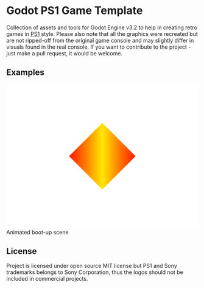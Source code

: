 # Godot PS1 Game Template

Collection of assets and tools for Godot Engine v3.2 to help in creating retro games in <abbr title="PlayStation 1">PS1</abbr> style. Please also note that all the graphics were recreated but are not ripped-off from the original game console and may slightly differ in visuals found in the real console. If you want to contribute to the project - just make a pull request, it would be welcome.

## Examples

![Boot-up screen](/media/bootup.gif)
<br>Animated boot-up scene

## License

Project is licensed under open source MIT license but PS1 and Sony trademarks belongs to Sony Corporation, thus the logos should not be included in commercial projects.
